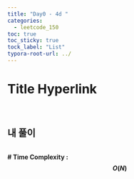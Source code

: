 ```yaml
---
title: "Day0 - 4d "
categories:
  - leetcode_150
toc: true
toc_sticky: true
tock_label: "List"
typora-root-url: ../
---
```


# Title Hyperlink



<br>

## **내 풀이**

```python

```




**\# Time Complexity  : $$O(N)$$** 

<br>

```python
```

